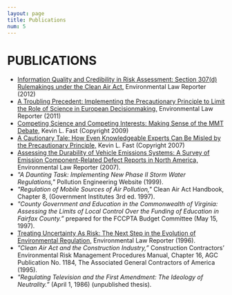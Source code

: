 ```yaml
---
layout: page
title: Publications
num: 5
---
```


# PUBLICATIONS

* [Information Quality and Credibility in Risk Assessment:  Section 307(d) Rulemakings under the Clean Air Act,](/resources/credibility-2012.pdf)  Environmental Law Reporter (2012)
* [A Troubling Precedent:  Implementing the Precautionary Principle to Limit the Role of Science in European Decisionmaking,](/resources/precaution.pdf) Environmental Law Reporter (2011)
* [Competing Science and Competing Interests: Making Sense of the MMT Debate,](/resources/competing-science-final.pdf) Kevin L. Fast (Copyright 2009)
* [A Cautionary Tale: How Even Knowledgeable Experts Can Be Misled by the Precautionary Principle,](/resources/leadlessons.pdf) Kevin L. Fast (Copyright 2007)
* [Assessing the Durability of Vehicle Emissions Systems: A Survey of Emission Component-Related Defect Reports in North America,](/resources/emissionspaper.pdf) Environmental Law Reporter (2007).
* _"A Daunting Task: Implementing New Phase II Storm Water Regulations,"_ Pollution Engineering Website (1999).
* _"Regulation of Mobile Sources of Air Pollution,"_ Clean Air Act Handbook, Chapter 8, (Government Institutes 3rd ed. 1997).
* _"County Government and Education in the Commonwealth of Virginia: Assessing the Limits of Local Control Over the Funding of Education in Fairfax County.”_ prepared for the FCCPTA Budget Committee (May 15, 1997).
* [Treating Uncertainty As Risk: The Next Step in the Evolution of Environmental Regulation,](/resources/uncertainty.pdf) Environmental Law Reporter (1996).
* _"Clean Air Act and the Construction Industry,”_ Construction Contractors’ Environmental Risk Management Procedures Manual, Chapter 16, AGC Publication No. 1184, The Associated General Contractors of America (1995).
* _"Regulating Television and the First Amendment: The Ideology of Neutrality.”_ (April 1, 1986) (unpublished thesis).
